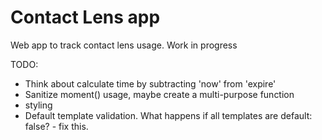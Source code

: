 # Contact Lens app
Web app to track contact lens usage. Work in progress

TODO:

- Think about calculate time by subtracting 'now' from 'expire'
- Sanitize moment() usage, maybe create a multi-purpose function
- styling
- Default template validation. What happens if all templates are default: false? - fix this.
